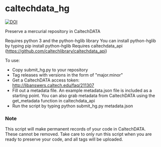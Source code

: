 # caltechdata_hg
[![DOI](https://data.caltech.edu/badge/112391986.svg)](https://data.caltech.edu/badge/latestdoi/112391986)

Preserve a mercurial repository in CaltechDATA

Requires python 3 and the python-hglib library
You can install python-hglib by typing pip install python-hglib
Requires caltechdata_api (https://github.com/caltechlibrary/caltechdata_api)

To use:
- Copy submit_hg.py to your repository
- Tag releases with versions in the form of "major.minor"
- Get a CaltechDATA access token: http://libanswers.caltech.edu/faq/211307
- Fill out a metadata file.  An example metadata.json file is included as a
    starting point.  You can also grab metadata from CaltechDATA using the
    get_metadata function in caltechdata_api
- Run the script by typing python submit_hg.py metadata.json

### Note
This script will make permanent records of your code in CaltechDATA.  These
cannot be removed.  Take care to only run this script when you are ready to
preserve your code, and all tags will be uploaded.
